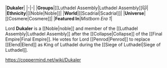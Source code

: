 |**Dukaler**|
|-|-|
|**Groups**|[[Luthadel Assembly\|Luthadel Assembly]]🐱︎|
|**Ethnicity**|[[Noble\|Noble]]|
|**World**|[[Scadrial\|Scadrial]]|
|**Universe**|[[Cosmere\|Cosmere]]|
|**Featured In**|*Mistborn Era 1*|

Lord **Dukaler** is a [[Noble\|noble]] and member of the [[Luthadel Assembly\|Luthadel Assembly]] after the [[Collapse\|Collapse]] of the [[Final Empire\|Final Empire]].
He votes for Lord [[Penrod\|Penrod]] to replace [[Elend\|Elend]] as King of Luthadel during the [[Siege of Luthadel\|Siege of Luthadel]].



https://coppermind.net/wiki/Dukaler